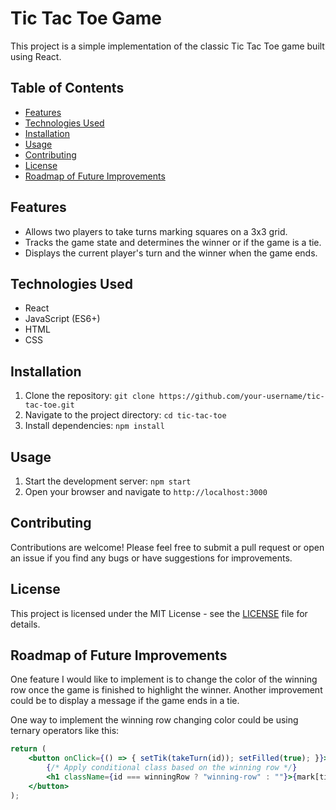 # Tic Tac Toe Game

This project is a simple implementation of the classic Tic Tac Toe game built using React.

## Table of Contents
- [Features](#features)
- [Technologies Used](#technologies-used)
- [Installation](#installation)
- [Usage](#usage)
- [Contributing](#contributing)
- [License](#license)
- [Roadmap of Future Improvements](#roadmap-of-future-improvements)

## Features
- Allows two players to take turns marking squares on a 3x3 grid.
- Tracks the game state and determines the winner or if the game is a tie.
- Displays the current player's turn and the winner when the game ends.

## Technologies Used
- React
- JavaScript (ES6+)
- HTML
- CSS

## Installation
1. Clone the repository: `git clone https://github.com/your-username/tic-tac-toe.git`
2. Navigate to the project directory: `cd tic-tac-toe`
3. Install dependencies: `npm install`

## Usage
1. Start the development server: `npm start`
2. Open your browser and navigate to `http://localhost:3000`

## Contributing
Contributions are welcome! Please feel free to submit a pull request or open an issue if you find any bugs or have suggestions for improvements.

## License
This project is licensed under the MIT License - see the [LICENSE](LICENSE) file for details.

## Roadmap of Future Improvements
One feature I would like to implement is to change the color of the winning row once the game is finished to highlight the winner. Another improvement could be to display a message if the game ends in a tie.

One way to implement the winning row changing color could be using ternary operators like this:

```jsx
return (
    <button onClick={() => { setTik(takeTurn(id)); setFilled(true); }}>
        {/* Apply conditional class based on the winning row */}
        <h1 className={id === winningRow ? "winning-row" : ""}>{mark[tik]}</h1>
    </button>
);
